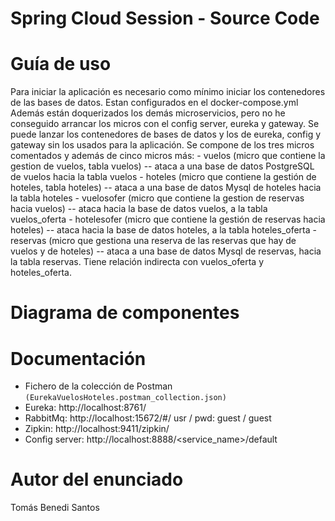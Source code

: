 # Spring Cloud Session - Source Code

# Guía de uso
Para iniciar la aplicación es necesario como mínimo iniciar los contenedores de las bases de datos.
Estan configurados en el docker-compose.yml
Además están doquerizados los demás microservicios, pero no he conseguido arrancar los micros con
el config server, eureka y gateway.
Se puede lanzar los contenedores de bases de datos y los de eureka, config y gateway sin los usados para
la aplicación.
Se compone de los tres micros comentados y además de cinco micros más:
	- vuelos (micro que contiene la gestion de vuelos, tabla vuelos) -- ataca a una base de datos PostgreSQL de vuelos
			hacia la tabla vuelos 
	- hoteles (micro que contiene la gestión de hoteles, tabla hoteles) -- ataca a una base de datos Mysql de hoteles
			hacia la tabla hoteles
	- vuelosofer (micro que contiene la gestion de reservas hacia vuelos) -- ataca hacia la base de datos vuelos,
			a la tabla vuelos_oferta
	- hotelesofer (micro que contiene la gestión de reservas hacia hoteles) -- ataca hacia la base de datos hoteles,
			a la tabla hoteles_oferta
	- reservas (micro que gestiona una reserva de las reservas que hay de vuelos y de hoteles) -- ataca a una base
			de datos Mysql de reservas, hacia la tabla reservas. Tiene relación indirecta con vuelos_oferta 
			y hoteles_oferta.
# Diagrama de componentes


	


# Documentación
- Fichero de la colección de Postman ```(EurekaVuelosHoteles.postman_collection.json)```
- Eureka: http://localhost:8761/
- RabbitMq: http://localhost:15672/#/
	usr / pwd: guest / guest
- Zipkin: http://localhost:9411/zipkin/
- Config server: http://localhost:8888/<service_name>/default

# Autor del enunciado
Tomás Benedi Santos
